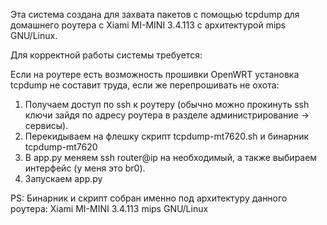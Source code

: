 Эта система создана для захвата пакетов с помощью tcpdump для домашнего роутера с Xiami MI-MINI 3.4.113 с архитектурой mips GNU/Linux. 

Для корректной работы системы требуется:

Если на роутере есть возможность прошивки OpenWRT установка tcpdump не составит труда, если же перепрошивать не охота:

1. Получаем доступ по ssh к роутеру (обычно можно прокинуть ssh ключи зайдя по адресу роутера в разделе администрирование -> сервисы).
2. Перекидываем на флешку скрипт tcpdump-mt7620.sh и бинарник tcpdump-mt7620
3. В app.py меняем ssh router@ip на необходимый, а также выбираем интерфейс (у меня это br0). 
4. Запускаем app.py

PS: Бинарник и скрипт собран именно под архитектуру данного роутера: Xiami MI-MINI 3.4.113 mips GNU/Linux
